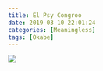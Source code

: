 ```yaml
---
title: El Psy Congroo
date: 2019-03-10 22:01:24
categories: [Meaningless]
tags: [Okabe]
---
```

![](/images/okabe.jpg)